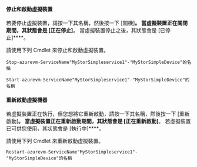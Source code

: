#### 停止和啟動虛擬裝置

若要停止虛擬裝置，請按一下其名稱，然後按一下 [關機]****。 當虛擬裝置正在關閉期間，其狀態會是 [正在停止]****。 當虛擬裝置停止之後，其狀態會是 [已停止]****。

請使用下列 Cmdlet 來停止和啟動虛擬裝置。

`Stop-azurevm-ServiceName"MyStorSimpleservice1"-"MyStorSimpleDevice"的名稱`


`Start-azurevm-ServiceName"MyStorSimpleservice1"-"MyStorSimpleDevice"的名稱`

#### 重新啟動虛擬機器

若虛擬裝置正在執行，但您想將它重新啟動，請按一下其名稱，然後按一下 [重新啟動]****。 當虛擬裝置正在重新啟動期間，其狀態會是 [正在重新啟動]****。 若虛擬裝置已可供您使用，其狀態會是 [執行中]****。

請使用下列 Cmdlet 來重新啟動虛擬裝置。

`Restart-azurevm-ServiceName"MyStorSimpleservice1"-"MyStorSimpleDevice"的名稱`









